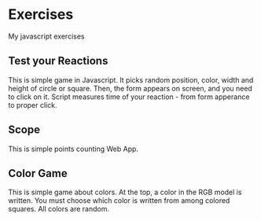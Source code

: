 # Exercises
My javascript exercises
## Test your Reactions
This is simple game in Javascript. It picks random position, color, width and height of circle or square. Then, the form appears on screen, and you need to click on it. Script measures time of your reaction - from form apperance to proper click.
## Scope 
This is simple points counting Web App.
## Color Game
This is simple game about colors. At the top, a color in the RGB model is written. You must choose which color is written from among colored squares. All colors are random.
